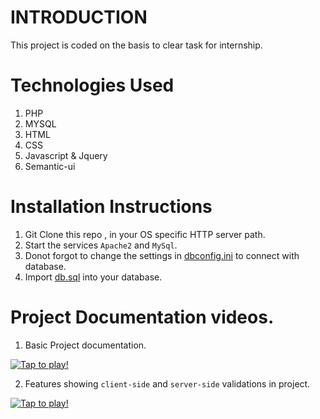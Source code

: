 # INTRODUCTION

This project is coded on the basis to clear task for internship.

# Technologies Used

1. PHP
2. MYSQL
3. HTML
4. CSS
5. Javascript & Jquery
6. Semantic-ui

# Installation Instructions

1. Git Clone this repo , in your OS specific HTTP server path.
2. Start the services `Apache2` and `MySql`.
3. Donot forgot to change the settings in [dbconfig.ini](dbconfig.ini) to connect with database.
4. Import [db.sql](./db/db.sql) into your database.

# Project Documentation videos.

1. Basic Project documentation.

[![Tap to play!](https://img.youtube.com/vi/3FnObBa1EvA/0.jpg)](http://www.youtube.com/watch?v=3FnObBa1EvA)

2. Features showing `client-side` and `server-side` validations in project.

[![Tap to play!](https://img.youtube.com/vi/gVHsDijFRoI/0.jpg)](http://www.youtube.com/watch?v=gVHsDijFRoI)
